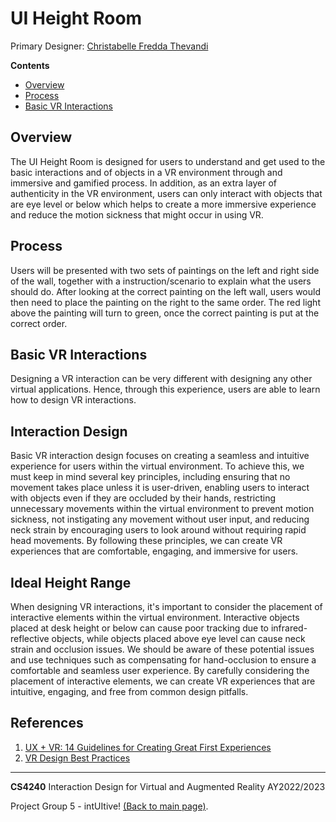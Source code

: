 # UI Height Room
Primary Designer: [Christabelle Fredda Thevandi](https://github.com/ChristabelleFT)

**Contents**
- [Overview](#overview)
- [Process](#process)
- [Basic VR Interactions](#Basic-VR-interactions)

## Overview
The UI Height Room is designed for users to understand and get used to the basic interactions and of objects in a VR environment through and immersive and gamified process. In addition, as an extra layer of authenticity in the VR environment, users can only interact with objects that are eye level or below which helps to create a more immersive experience and reduce the motion sickness that might occur in using VR.

## Process
Users will be presented with two sets of paintings on the left and right side of the wall, together with a instruction/scenario to explain what the users should do. After looking at the correct painting on the left wall, users would then need to place the painting on the right to the same order. The red light above the painting will turn to green, once the correct painting is put at the correct order.

## Basic VR Interactions
Designing a VR interaction can be very different with designing any other virtual applications. Hence, through this experience, users are able to learn how to design VR interactions.

## Interaction Design
Basic VR interaction design focuses on creating a seamless and intuitive experience for users within the virtual environment. To achieve this, we must keep in mind several key principles, including ensuring that no movement takes place unless it is user-driven, enabling users to interact with objects even if they are occluded by their hands, restricting unnecessary movements within the virtual environment to prevent motion sickness, not instigating any movement without user input, and reducing neck strain by encouraging users to look around without requiring rapid head movements. By following these principles, we can create VR experiences that are comfortable, engaging, and immersive for users.

## Ideal Height Range
When designing VR interactions, it's important to consider the placement of interactive elements within the virtual environment. Interactive objects placed at desk height or below can cause poor tracking due to infrared-reflective objects, while objects placed above eye level can cause neck strain and occlusion issues. We should be aware of these potential issues and use techniques such as compensating for hand-occlusion to ensure a comfortable and seamless user experience. By carefully considering the placement of interactive elements, we can create VR experiences that are intuitive, engaging, and free from common design pitfalls.

## References
1. [UX + VR: 14 Guidelines for Creating Great First Experiences](https://medium.com/@oneStaci/https-medium-com-ux-vr-18-guidelines-51ef667c2c49)
2. [VR Design Best Practices](https://medium.com/@LeapMotion/vr-design-best-practices-bb889c2dc70)

---
**CS4240** Interaction Design for Virtual and Augmented Reality AY2022/2023
 
Project Group 5 - intUItive! [(Back to main page)](../README.md).